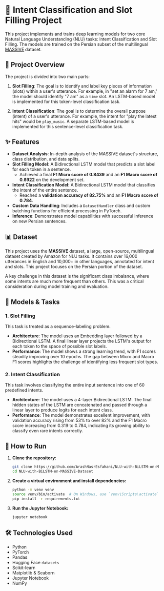 # 🤖 Intent Classification and Slot Filling Project

This project implements and trains deep learning models for two core Natural Language Understanding (NLU) tasks: Intent Classification and Slot Filling. The models are trained on the Persian subset of the multilingual [MASSIVE](https://huggingface.co/datasets/AmazonScience/massive) dataset.

## 📝 Project Overview

The project is divided into two main parts:

1.  **Slot Filling**: The goal is to identify and label key pieces of information (slots) within a user's utterance. For example, in "set an alarm for 7 am," the model should identify "7 am" as a `time` slot. An LSTM-based model is implemented for this token-level classification task.

2.  **Intent Classification**: The goal is to determine the overall purpose (intent) of a user's utterance. For example, the intent for "play the latest hits" would be `play_music`. A separate LSTM-based model is implemented for this sentence-level classification task.

## ✨ Features

-   **Dataset Analysis**: In-depth analysis of the MASSIVE dataset's structure, class distribution, and data splits.
-   **Slot Filling Model**: A Bidirectional LSTM model that predicts a slot label for each token in a sentence.
    - Achieved a final **F1 Micro score of 0.8439** and an **F1 Macro score of 0.6922** on the development set.
-   **Intent Classification Model**: A Bidirectional LSTM model that classifies the intent of the entire sentence.
    - Reached a **validation accuracy of 82.75%** and an **F1 Macro score of 0.784**.
-   **Custom Data Handling**: Includes a `DatasetHandler` class and custom batching functions for efficient processing in PyTorch.
-   **Inference**: Demonstrates model capabilities with successful inference on new Persian sentences.

## 📊 Dataset

This project uses the **MASSIVE** dataset, a large, open-source, multilingual dataset created by Amazon for NLU tasks. It contains over 16,000 utterances in English and 10,000+ in other languages, annotated for intent and slots. This project focuses on the Persian portion of the dataset.

A key challenge in this dataset is the significant class imbalance, where some intents are much more frequent than others. This was a critical consideration during model training and evaluation.

## 🤖 Models & Tasks

### 1. Slot Filling
This task is treated as a sequence-labeling problem.
-   **Architecture**: The model uses an Embedding layer followed by a Bidirectional LSTM. A final linear layer projects the LSTM's output for each token to the space of possible slot labels.
-   **Performance**: The model shows a strong learning trend, with F1 scores steadily improving over 10 epochs. The gap between Micro and Macro F1 scores highlights the challenge of identifying less frequent slot types.

### 2. Intent Classification
This task involves classifying the entire input sentence into one of 60 predefined intents.
-   **Architecture**: The model uses a 4-layer Bidirectional LSTM. The final hidden states of the LSTM are concatenated and passed through a linear layer to produce logits for each intent class.
-   **Performance**: The model demonstrates excellent improvement, with validation accuracy rising from 53% to over 82% and the F1 Macro score increasing from 0.319 to 0.784, indicating its growing ability to classify even rare intents correctly.

## 🚀 How to Run

1.  **Clone the repository:**
    ```bash
    git clone https://github.com/ArashNasrEsfahani/NLU-with-BiLSTM-on-MASSIVE-Dataset
    cd NLU-with-BiLSTM-on-MASSIVE-Dataset
    ```

2.  **Create a virtual environment and install dependencies:**
    ```bash
    python -m venv venv
    source venv/bin/activate  # On Windows, use `venv\Scripts\activate`
    pip install -r requirements.txt
    ```

3.  **Run the Jupyter Notebook:**
    ```bash
    jupyter notebook
    ```

## 🛠️ Technologies Used

-   Python
-   PyTorch
-   Pandas
-   Hugging Face `datasets`
-   Scikit-learn
-   Matplotlib & Seaborn
-   Jupyter Notebook
-   NumPy
